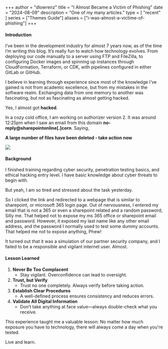 +++
author = "dlowrenz"
title = "I Almost Became a Victim of Phishing"
date = "2024-08-09"
description = "One of my many articles."
type = [
    "recent"
]
series = ["Themes Guide"]
aliases = ["i-was-almost-a-victime-of-phishing"]
+++

#### Introduction

I’ve been in the development industry for almost 7 years now, as of the time I’m writing this blog. It’s really fun to watch how technology evolves. From deploying our code manually to a server using FTP and FileZilla, to configuring Docker images and spinning up instances through CloudFormation, Terraform, or CDK, with pipelines configured in either GitLab or GitHub.

I believe in learning through experience since most of the knowledge I’ve gained is not from academic excellence, but from my mistakes in the software realm. Exchanging data from one memory to another was fascinating, but not as fascinating as almost getting hacked.

Yes, I almost got **hacked**.

In a cozy cold office, I am working on authorizer version 2. It was around 12:25pm when I saw an email from this domain **no-reply@sharepointonline[.]corn**. Saying,

**A large number of files have been deleted - take action now**

![](https://s3.ap-southeast-1.amazonaws.com/kwaliti-ph.com/Screenshot+2024-08-10+at+6.11.47+PM.png)

#### Background
I finished training regarding cyber security, penetration testing basics, and ethical hacking entry level. I have basic knowledge about cyber threats to begin with.

But yeah, I am so tired and stressed about the task yesterday.

So I clicked the link and redirected to a webpage that is similar to sharepoint, or microsoft 365 login page. Out of nervousness, I entered my email that is not a 365 or even a sharepoint  related and a random password, Silly me. That helped not to expose my ms 365 office or sharepoint email and password. However, it exposed my last name like any other email address, and the password I normally used to test some dummy accounts. That helped me not to expose anything, Phew!

It turned out that it was a simulation of our partner security company, and I failed to be a responsible and vigilant internet user. Almost.


#### Lesson Learned

1. **Never Be Too Complacent**
   * Stay vigilant. Overconfidence can lead to oversight.
2. **Trust, but Verify**
   * Trust no one completely. Always verify before taking action.
3. **Establish Clear Procedures**
   * A well-defined process ensures consistency and reduces errors.
4. **Validate All Digital Information**
   * Don’t take anything at face value—always double-check what you receive.


This experience taught me a valuable lesson: No matter how much exposure you have to technology, there will always come a day when you're tested.

Live and learn.